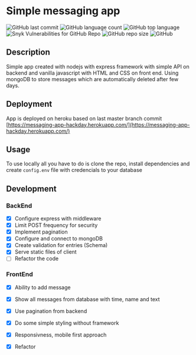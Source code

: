 
# Simple messaging app
![GitHub last commit](https://img.shields.io/github/last-commit/terragady/short-message-board)
![GitHub language count](https://img.shields.io/github/languages/count/terragady/short-message-board)
![GitHub top language](https://img.shields.io/github/languages/top/terragady/short-message-board)
![Snyk Vulnerabilities for GitHub Repo](https://img.shields.io/snyk/vulnerabilities/github/terragady/short-message-board)
![GitHub repo size](https://img.shields.io/github/repo-size/terragady/short-message-board)
![GitHub](https://img.shields.io/github/license/terragady/short-message-board)

## Description

Simple app created with nodejs with express framework with simple API on backend and vanilla javascript with HTML and CSS on front end. Using mongoDB to store messages which are automatically deleted after few days.

## Deployment

App is deployed on heroku based on last master branch commit [https://messaging-app-hackday.herokuapp.com/](https://messaging-app-hackday.herokuapp.com/)

## Usage

To use locally all you have to do is clone the repo, install dependencies and create `config.env` file with credencials to your database

## Development

### BackEnd

- [x] Configure express with middleware
- [x] Limit POST frequency for security
- [x] Implement pagination
- [x] Configure and connect to mongoDB
- [x] Create validation for entries (Schema)
- [x] Serve static files of client
- [ ] Refactor the code

### FrontEnd

- [x] Ability to add message
- [x] Show all messages from database with time, name and text
- [x] Use pagination from backend
- [x] Do some simple styling without framework
- [x] Responsivness, mobile first approach
- [x] Refactor

